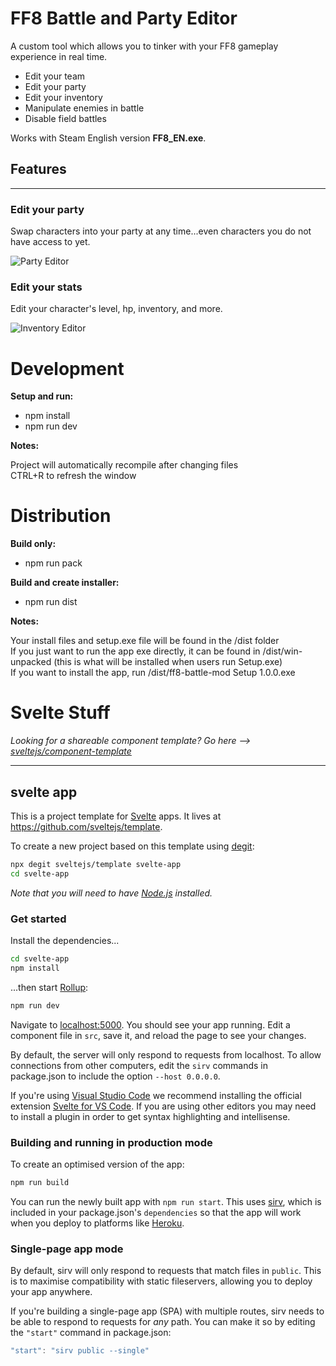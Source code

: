 # FF8 Battle and Party Editor

A custom tool which allows you to tinker with your FF8 gameplay experience in real time.

* Edit your team
* Edit your party
* Edit your inventory
* Manipulate enemies in battle
* Disable field battles

Works with Steam English version **FF8_EN.exe**.

## Features
-----------
### Edit your party

Swap characters into your party at any time...even characters you do not have access to yet.

![Party Editor](./assets/party_edit.gif)

### Edit your stats

Edit your character's level, hp, inventory, and more.

![Inventory Editor](./assets/inventory_edit.gif)

# Development

**Setup and run:**

- npm install
- npm run dev

**Notes:**

Project will automatically recompile after changing files  
CTRL+R to refresh the window

# Distribution

**Build only:**

- npm run pack

**Build and create installer:**

- npm run dist

**Notes:**

Your install files and setup.exe file will be found in the /dist folder  
If you just want to run the app exe directly, it can be found in /dist/win-unpacked (this is what will be installed when users run Setup.exe)  
If you want to install the app, run /dist/ff8-battle-mod Setup 1.0.0.exe

# Svelte Stuff

*Looking for a shareable component template? Go here --> [sveltejs/component-template](https://github.com/sveltejs/component-template)*

---

## svelte app

This is a project template for [Svelte](https://svelte.dev) apps. It lives at https://github.com/sveltejs/template.

To create a new project based on this template using [degit](https://github.com/Rich-Harris/degit):

```bash
npx degit sveltejs/template svelte-app
cd svelte-app
```

*Note that you will need to have [Node.js](https://nodejs.org) installed.*


### Get started

Install the dependencies...

```bash
cd svelte-app
npm install
```

...then start [Rollup](https://rollupjs.org):

```bash
npm run dev
```

Navigate to [localhost:5000](http://localhost:5000). You should see your app running. Edit a component file in `src`, save it, and reload the page to see your changes.

By default, the server will only respond to requests from localhost. To allow connections from other computers, edit the `sirv` commands in package.json to include the option `--host 0.0.0.0`.

If you're using [Visual Studio Code](https://code.visualstudio.com/) we recommend installing the official extension [Svelte for VS Code](https://marketplace.visualstudio.com/items?itemName=svelte.svelte-vscode). If you are using other editors you may need to install a plugin in order to get syntax highlighting and intellisense.

### Building and running in production mode

To create an optimised version of the app:

```bash
npm run build
```

You can run the newly built app with `npm run start`. This uses [sirv](https://github.com/lukeed/sirv), which is included in your package.json's `dependencies` so that the app will work when you deploy to platforms like [Heroku](https://heroku.com).


### Single-page app mode

By default, sirv will only respond to requests that match files in `public`. This is to maximise compatibility with static fileservers, allowing you to deploy your app anywhere.

If you're building a single-page app (SPA) with multiple routes, sirv needs to be able to respond to requests for *any* path. You can make it so by editing the `"start"` command in package.json:

```js
"start": "sirv public --single"
```

